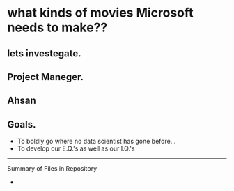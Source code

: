 # what kinds of movies Microsoft needs to make??
lets investegate.
-------


Project Maneger.
-----
Ahsan
------
Goals.
--------
* To boldly go where no data scientist has gone before...
* To develop our E.Q.'s as well as our I.Q.'s

-------
Summary of Files in Repository

*


